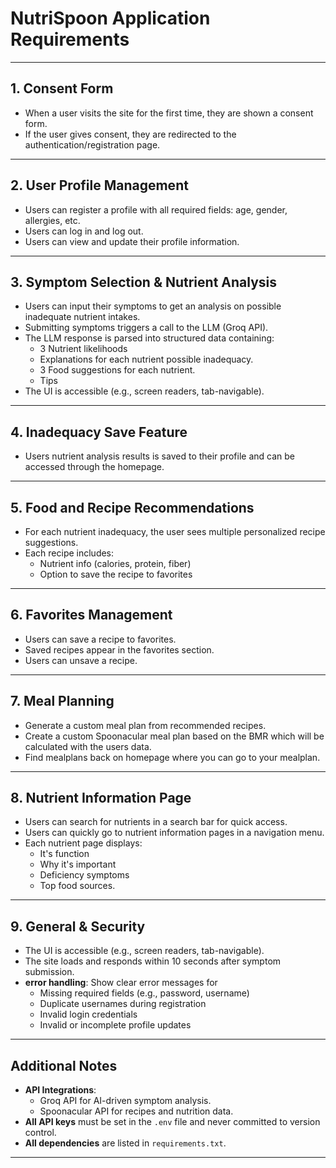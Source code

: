 # NutriSpoon Application Requirements

---

## 1. Consent Form
- When a user visits the site for the first time, they are shown a consent form.
- If the user gives consent, they are redirected to the authentication/registration page.

---

## 2. User Profile Management 
- Users can register a profile with all required fields: age, gender, allergies, etc.
- Users can log in and log out.
- Users can view and update their profile information.

---

## 3. Symptom Selection & Nutrient Analysis
- Users can input their symptoms to get an analysis on possible inadequate nutrient intakes.
- Submitting symptoms triggers a call to the LLM (Groq API).
- The LLM response is parsed into structured data containing:
  - 3 Nutrient likelihoods
  - Explanations for each nutrient possible inadequacy.
  - 3 Food suggestions for each nutrient. 
  - Tips
- The UI is accessible (e.g., screen readers, tab-navigable).

---

## 4. Inadequacy Save Feature
- Users nutrient analysis results is saved to their profile and can be accessed through the homepage.

---

## 5. Food and Recipe Recommendations 
- For each nutrient inadequacy, the user sees multiple personalized recipe suggestions.
- Each recipe includes:
  - Nutrient info (calories, protein, fiber)
  - Option to save the recipe to favorites

---

## 6. Favorites Management 
- Users can save a recipe to favorites.
- Saved recipes appear in the favorites section.
- Users can unsave a recipe.

---

## 7. Meal Planning

- Generate a custom meal plan from recommended recipes.
- Create a custom Spoonacular meal plan based on the BMR which will be calculated with the users data.
- Find mealplans back on homepage where you can go to your mealplan.

---

## 8. Nutrient Information Page 
- Users can search for nutrients in a search bar for quick access.
- Users can quickly go to nutrient information pages in a navigation menu.
- Each nutrient page displays:
  - It's function
  - Why it's important
  - Deficiency symptoms
  - Top food sources. 

---

## 9. General & Security
- The UI is accessible (e.g., screen readers, tab-navigable).
- The site loads and responds within 10 seconds after symptom submission.
- **error handling**: Show clear error messages for
  - Missing required fields (e.g., password, username)
  - Duplicate usernames during registration
  - Invalid login credentials
  - Invalid or incomplete profile updates
---

## Additional Notes

- **API Integrations**:
  - Groq API for AI-driven symptom analysis.
  - Spoonacular API for recipes and nutrition data.
- **All API keys** must be set in the `.env` file and never committed to version control.
- **All dependencies** are listed in `requirements.txt`.

---
